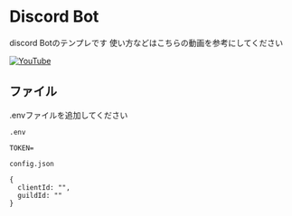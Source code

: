 # Discord Bot
discord Botのテンプレです
使い方などはこちらの動画を参考にしてください

[![YouTube](https://img.youtube.com/vi/0tesKcIs5tI/sddefault.jpg)](https://youtu.be/0tesKcIs5tI)



## ファイル
.envファイルを追加してください

``.env``
```.env
TOKEN=
```

``config.json``
```
{
  clientId: "",
  guildId: ""
}
```

